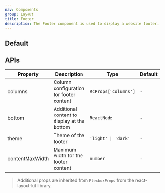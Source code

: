 ```yaml
---
nav: Components
group: Layout
title: Footer
description: The Footer component is used to display a website footer. It supports various customization options like column layout, bottom content, and theme selection.
---
```


## Default

<code src="./demos/index.tsx" nopadding></code>

## APIs

| Property        | Description                                 | Type                 | Default |
| --------------- | ------------------------------------------- | -------------------- | ------- |
| columns         | Column configuration for footer content     | `RcProps['columns']` | -       |
| bottom          | Additional content to display at the bottom | `ReactNode`          | -       |
| theme           | Theme of the footer                         | `'light' \| 'dark'`  | -       |
| contentMaxWidth | Maximum width for the footer content        | `number`             | -       |

> Additional props are inherited from `FlexboxProps` from the react-layout-kit library.

